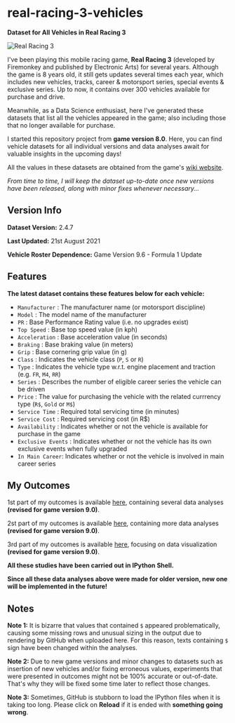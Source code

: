 # real-racing-3-vehicles
**Dataset for All Vehicles in Real Racing 3**

![Real Racing 3](https://i.ibb.co/PtnQjDc/real-racing-3-logo-1.png)

I've been playing this mobile racing game, **Real Racing 3** (developed by Firemonkey and published by Electronic Arts) for several years. Although the game is 8 years old, it still gets updates several times each year, which includes new vehicles, tracks, career & motorsport series, special events & exclusive series. Up to now, it contains over 300 vehicles available for purchase and drive.

Meanwhile, as a Data Science enthusiast, here I've generated these datasets that list all the vehicles appeared in the game; also including those that no longer available for purchase. 

I started this repository project from **game version 8.0**. Here, you can find vehicle datasets for all individual versions and data analyses await for valuable insights in the upcoming days!

All the values in these datasets are obtained from the game's [wiki website](https://rr3.fandom.com/wiki/Main_Page).

_From time to time, I will keep the dataset up-to-date once new versions have been released, along with minor fixes whenever necessary..._

## Version Info

**Dataset Version:** 2.4.7

**Last Updated:** 21st August 2021

**Vehicle Roster Dependence:** Game Version 9.6 - Formula 1 Update

## Features

**The latest dataset contains these features below for each vehicle:**
* `Manufacturer` : The manufacturer name (or motorsport discipline)
* `Model` : The model name of the manufacturer
* `PR` : Base Performance Rating value (i.e. no upgrades exist)
* `Top Speed` : Base top speed value (in kph)
* `Acceleration` : Base acceleration value (in seconds)
* `Braking` : Base braking value (in meters)
* `Grip` : Base cornering grip value (in g)
* `Class` : Indicates the vehicle class (`P`, `S` or `R`)
* `Type` : Indicates the vehicle type w.r.t. engine placement and traction (e.g. `FR`, `M4`, `RR`) 
* `Series` : Describes the number of eligible career series the vehicle can be driven
* `Price` : The value for purchasing the vehicle with the related currrency type (`R$`, `Gold` or `M$`)
* `Service Time` : Required total servicing time (in minutes)
* `Service Cost` : Required servicing cost (in R$)
* `Availability` : Indicates whether or not the vehicle is available for purchase in the game
* `Exclusive Events` : Indicates whether or not the vehicle has its own exclusive events when fully upgraded
* `In Main Career`: Indicates whether or not the vehicle is involved in main career series

## My Outcomes

1st part of my outcomes is available [here](https://github.com/toUpperCase78/real-racing-3-vehicles/blob/master/RR3_outcome1_rev2.ipynb), containing several data analyses **(revised for game version 9.0)**.

2st part of my outcomes is available [here](https://github.com/toUpperCase78/real-racing-3-vehicles/blob/master/RR3_outcome2_rev1.ipynb), containing more data analyses **(revised for game version 9.0)**.

3rd part of my outcomes is available [here](https://github.com/toUpperCase78/real-racing-3-vehicles/blob/master/RR3_outcome3_rev1.ipynb), focusing on data visualization **(revised for game version 9.0)**.

**All these studies have been carried out in IPython Shell.**

**Since all these data analyses above were made for older version, new one will be implemented in the future!**

## Notes

**Note 1:** It is bizarre that values that contained `$` appeared problematically, causing some missing rows and unusual sizing in the output due to rendering by GitHub when uploaded here. For this reason, texts containing `$` sign have been changed within the analyses.

**Note 2:** Due to new game versions and minor changes to datasets such as insertion of new vehicles and/or fixing erroneous values, experiments that were presented in outcomes might not be 100% accurate or out-of-date. That's why they will be fixed some time later to reflect those changes.

**Note 3:** Sometimes, GitHub is stubborn to load the IPython files when it is taking too long. Please click on **Reload** if it is ended with **something going wrong**.
